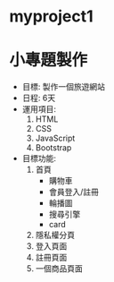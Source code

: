 # myproject1
# 小專題製作
- 目標: 製作一個旅遊網站
- 日程: 6天
- 運用項目:
  1. HTML
  2. CSS
  3. JavaScript
  4. Bootstrap
- 目標功能:
  1. 首頁
     - 購物車
     - 會員登入/註冊
     - 輪播圖
     - 搜尋引擎
     - card
  2. 隱私權分頁
  3. 登入頁面
  4. 註冊頁面
  5. 一個商品頁面
